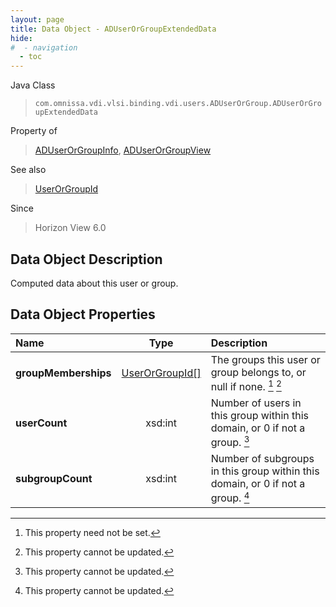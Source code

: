 ```yaml
---
layout: page
title: Data Object - ADUserOrGroupExtendedData
hide:
#  - navigation
  - toc
---
```






Java Class
> `com.omnissa.vdi.vlsi.binding.vdi.users.ADUserOrGroup.ADUserOrGroupExtendedData`

Property of
> [ADUserOrGroupInfo](vdi.users.ADUserOrGroup.ADUserOrGroupInfo.md#field_detail), [ADUserOrGroupView](vdi.users.ADUserOrGroup.ADUserOrGroupView.md#field_detail)

See also
> [UserOrGroupId](vdi.entity.UserOrGroupId.md)

Since
> Horizon View 6.0


## Data Object Description

Computed data about this user or group.

## Data Object Properties

 Name | Type | Description
:---|:---:|:---
**groupMemberships**| [UserOrGroupId[]](vdi.entity.UserOrGroupId.md)|  The groups this user or group belongs to, or null if none. [^1] [^2]
**userCount**|  xsd:int|  Number of users in this group within this domain, or 0 if not a group. [^2]
**subgroupCount**|  xsd:int|  Number of subgroups in this group within this domain, or 0 if not a group. [^2]


 


[^1]: This property need not be set.
[^2]: This property cannot be updated.